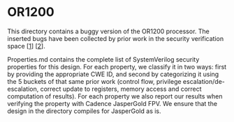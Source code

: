# OR1200
This directory contains a buggy version of the OR1200 processor. The inserted bugs have been collected by prior work in the security verification space \[[1]\] \[[2]\].

Properties.md contains the complete list of SystemVerilog security properties for this design. For each property, we classify it in two ways: first by providing the appropriate CWE ID, and second by categorizing it using the 5 buckets of that same prior work (control flow, privilege escalation/de-escalation, correct update to registers, memory access and correct computation of results). For each property we also report our results when verifying the property with Cadence JasperGold FPV. We ensure that the design in the directory compiles for JasperGold as is. 

[1]:https://dl.acm.org/doi/10.1145/2775054.2694366
[2]:https://dl.acm.org/doi/10.1145/3037697.3037734
